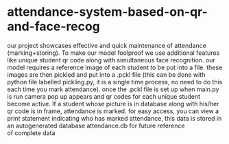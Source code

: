 # attendance-system-based-on-qr-and-face-recog
our project showcases effective and quick maintenance of attendance (marking+storing). To make our model foolproof we use additional features like unique student qr code along with simultaneous face recognition. our model requires a reference image of each student to be put into a file. these images are then pickled and put into a .pckl file (this can be done with python file labelled pickling.py, it is a single time process, no need to do this each time you mark attendance). once the .pckl file is set up when main.py is run camera pop up appears and qr codes for each unique student become active. If a student whose picture is in database along with his/her qr code is in frame, attendance is marked. for easy access, you can view a print statement indicating who has marked attendance, this data is stored in an autogenerated database attendance.db for future reference of complete data
